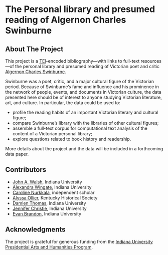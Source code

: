 # The Personal library and presumed reading of Algernon Charles Swinburne

## About The Project

This project is a [TEI](https://tei-c.org/release/doc/tei-p5-doc/en/html/index.html)-encoded bibliography—with links to full-text resources—of the personal library and presumed reading of Victorian poet and critic [Algernon Charles Swinburne](http://swinburneproject.org/). 

Swinburne was a poet, critic, and a major cultural figure of the Victorian period. Because of Swinburne’s fame and influence and his prominence in the network of people, events, and documents in Victorian culture, the data presented here should be of interest to anyone studying Victorian literature, art, and culture. In particular, the data could be used to:

- profile the reading habits of an important Victorian literary and cultural figure;
- compare Swinburne’s library with the libraries of other cultural figures;
- assemble a full-text corpus for computational text analysis of the content of a Victorian personal library;
- explore questions related to book history and readership.

More details about the project and the data will be included in a forthcoming data paper.

## Contributors

- [John A. Walsh](https://github.com/jawalsh/), Indiana University
- [Alexandra Wingate](https://github.com/aewingate), Indiana University
- [Caroline Nurkkala](https://github.com/Ordeyn), independent scholar
- [Alyssa Ollier](https://github.com/AlyssaMertka), Kentucky Historical Society
- [Damien Thomas](https://github.com/thomdaro), Indiana University
- [Jennifer Christie](https://github.com/jchristie01), Indiana University
- [Evan Brandon](https://github.com/eobrandon99), Indiana University

## Acknowledgments

The project is grateful for generous funding from the [Indiana University Presidential Arts and Humanities Program](https://research.iu.edu/funding-proposals/funding/opportunities/presidential-arts-humanities/index.html).
